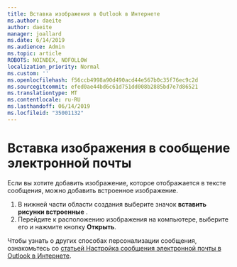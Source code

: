 ```yaml
---
title: Вставка изображения в Outlook в Интернете
ms.author: daeite
author: daeite
manager: joallard
ms.date: 6/14/2019
ms.audience: Admin
ms.topic: article
ROBOTS: NOINDEX, NOFOLLOW
localization_priority: Normal
ms.custom: ''
ms.openlocfilehash: f56ccb4998a90d490acd44e567b0c35f76ec9c2d
ms.sourcegitcommit: efed0ae44bd6c61d751dd008b2885bd7e7d86521
ms.translationtype: MT
ms.contentlocale: ru-RU
ms.lasthandoff: 06/14/2019
ms.locfileid: "35001132"
---
```

# <a name="insert-a-picture-in-an-email-message"></a>Вставка изображения в сообщение электронной почты

Если вы хотите добавить изображение, которое отображается в тексте сообщения, можно добавить встроенное изображение.

1. В нижней части области создания выберите значок **вставить рисунки встроенные** .
1. Перейдите к расположению изображения на компьютере, выберите его и нажмите кнопку **Открыть**.

Чтобы узнать о других способах персонализации сообщения, ознакомьтесь со [статьей Настройка сообщения электронной почты в Outlook в Интернете](https://support.office.com/article/079442eb-6b41-4ff5-b6e0-a83d3967ac41).